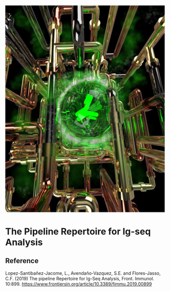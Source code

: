 ![Ig-image](dev_notes/Ig-image.jpeg)
---

The Pipeline Repertoire for Ig-seq Analysis
===========================================

## Reference
Lopez-Santibañez-Jacome, L., Avendaño-Vazquez, S.E. and  Flores-Jasso, C.F. (2019) The pipeline Repertoire for Ig-Seq Analysis, Front. Immunol. 10:899.  <https://www.frontiersin.org/article/10.3389/fimmu.2019.00899>
